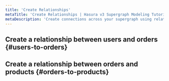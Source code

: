 ```yaml
---
title: 'Create Relationships'
metaTitle: 'Create Relationships | Hasura v3 Supergraph Modeling Tutorial'
metaDescription: 'Create connections across your supergraph using relationships.'
---
```


<!-- TODO: Intro -->

## Create a relationship between users and orders {#users-to-orders}

## Create a relationship between orders and products {#orders-to-products}
